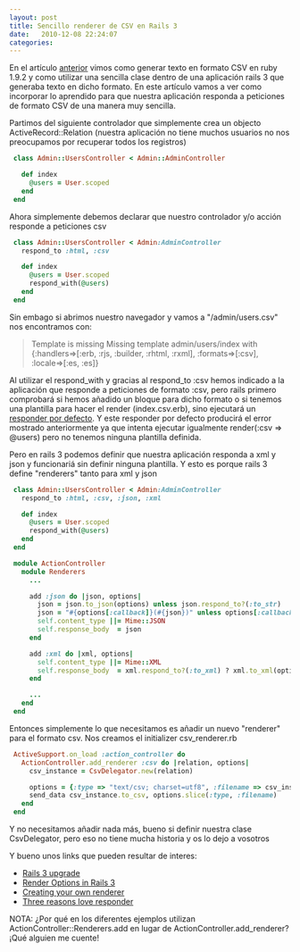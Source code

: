 ```yaml
---
layout: post
title: Sencillo renderer de CSV en Rails 3
date:   2010-12-08 22:24:07
categories:
---
```


En el artículo [anterior](http://pacoguzman.lacoctelera.net/post/2010/12/04/csv-y-ruby-1-9-y-encoding-yo-escribo-enconding) vimos como generar texto en formato CSV en ruby 1.9.2 y como utilizar una sencilla clase dentro de una aplicación rails 3 que generaba texto en dicho formato. En este artículo vamos a ver como incorporar lo aprendido para que nuestra aplicación responda a peticiones de formato CSV de una manera muy sencilla.

Partimos del siguiente controlador que simplemente crea un objecto ActiveRecord::Relation (nuestra aplicación no tiene muchos usuarios no nos preocupamos por recuperar todos los registros)

```ruby
 class Admin::UsersController < Admin::AdminController

   def index
     @users = User.scoped
   end
 end
```

Ahora simplemente debemos declarar que nuestro controlador y/o acción responde a peticiones csv

```ruby
 class Admin::UsersController < Admin:AdminController
   respond_to :html, :csv

   def index
     @users = User.scoped
     respond_with(@users)
   end
 end
```

Sin embago si abrimos nuestro navegador y vamos a "/admin/users.csv" nos encontramos con:

> Template is missing
> Missing template admin/users/index with {:handlers=&gt;[:erb, :rjs, :builder, :rhtml, :rxml], :formats=&gt;[:csv], :locale=&gt;[:es, :es]}

Al utilizar el respond_with y gracias al respond_to :csv hemos indicado a la aplicación que responde a peticiones de formato :csv, pero rails primero comprobará si hemos añadido un bloque para dicho formato o si tenemos una plantilla para hacer el render (index.csv.erb), sino ejecutará un <a href="https://github.com/rails/rails/blob/master/actionpack/lib/action_controller/metal/responder.rb">responder por defecto</a>. Y este responder por defecto producirá el error mostrado anteriormente ya que intenta ejecutar igualmente render(:csv =&gt; @users) pero no tenemos ninguna plantilla definida.

Pero en rails 3 podemos definir que nuestra aplicación responda a xml y json y funcionariá sin definir ninguna plantilla. Y esto es porque rails 3 define "renderers" tanto para xml y json

```ruby
 class Admin::UsersController < Admin:AdminController
   respond_to :html, :csv, :json, :xml

   def index
     @users = User.scoped
     respond_with(@users)
   end
 end

 module ActionController
   module Renderers
     ...

     add :json do |json, options|
       json = json.to_json(options) unless json.respond_to?(:to_str)
       json = "#{options[:callback]}(#{json})" unless options[:callback].blank?
       self.content_type ||= Mime::JSON
       self.response_body  = json
     end

     add :xml do |xml, options|
       self.content_type ||= Mime::XML
       self.response_body  = xml.respond_to?(:to_xml) ? xml.to_xml(options) : xml
     end

     ...
   end
 end
```

Entonces simplemente lo que necesitamos es añadir un nuevo "renderer" para el formato csv. Nos creamos el initializer csv_renderer.rb

```ruby
 ActiveSupport.on_load :action_controller do
   ActionController.add_renderer :csv do |relation, options|
     csv_instance = CsvDelegator.new(relation)

     options = {:type => "text/csv; charset=utf8", :filename => csv_instance.filename}.merge(options)
     send_data csv_instance.to_csv, options.slice(:type, :filename)
   end
 end
```

Y no necesitamos añadir nada más, bueno si definir nuestra clase CsvDelegator, pero eso no tiene mucha historia y os lo dejo a vosotros

Y bueno unos links que pueden resultar de interes:
  - [Rails 3 upgrade](http://bigbangtechnology.com/post/rails3_upgrade)
  - [Render Options in Rails 3](http://www.engineyard.com/blog/2010/render-options-in-rails-3/)
  - [Creating your own renderer](http://media.pragprog.com/titles/jvrails/create.pdf)
  - [Three reasons love responder](http://weblog.rubyonrails.org/2009/8/31/three-reasons-love-responder)

NOTA: ¿Por qué en los diferentes ejemplos utilizan ActionController::Renderers.add en lugar de ActionController.add_renderer? ¡Qué alguien me cuente!
